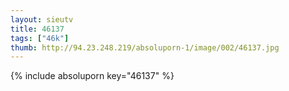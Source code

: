 ```yaml
--- 
layout: sieutv
title: 46137
tags: ["46k"]
thumb: http://94.23.248.219/absoluporn-1/image/002/46137.jpg
---
```

{% include absoluporn key="46137" %} 
